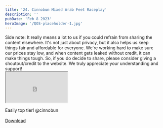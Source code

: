 ```yaml
---
title: '24. Cinnobun Mixed Arab Feet Raceplay'
description: ''
pubDate: 'Feb 8 2023'
heroImage: '/QOS-placeholder-1.jpg'
---
```

<div class="video_paragraph_header"> Side note: It really means a lot to us if you could refrain from sharing the content elsewhere. It's not just about privacy, but it also helps us keep things fair and affordable for everyone. We're working hard to make sure our prices stay low, and when content gets leaked without credit, it can make things tough. So, if you do decide to share, please consider giving a shoutout/credit to the website. We truly appreciate your understanding and support!</div>

<iframe src="https://drive.google.com/file/d/1HFPRPXEoq1eHeFoX5fbpr-6GWUD6pHe2/preview" width="200" height="100" allow="autoplay" allowfullscreen="allowfullscreen"></iframe>

Easily top tier! @cinnobun
<br>
<br>
<a class="read_more" href="https://drive.google.com/file/d/1HFPRPXEoq1eHeFoX5fbpr-6GWUD6pHe2/view?usp=sharing">Download</a>



